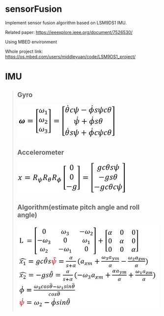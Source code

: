 # sensorFusion
Implement sensor fusion algorithm based on LSM9DS1 IMU.

Related paper: https://ieeexplore.ieee.org/document/7526530/

Using MBED environment

Whole project link: https://os.mbed.com/users/middleyuan/code/LSM9DS1_project/

# IMU
> ## Gyro
> ![image](https://github.com/middleyuan/sensorFusion/blob/master/gyro.JPG)
> ## Accelerometer
> ![image](https://github.com/middleyuan/sensorFusion/blob/master/accelerometer.JPG)
> ## Algorithm(estimate pitch angle and roll angle)
> ![image](https://github.com/middleyuan/sensorFusion/blob/master/algorithm.JPG)


 




